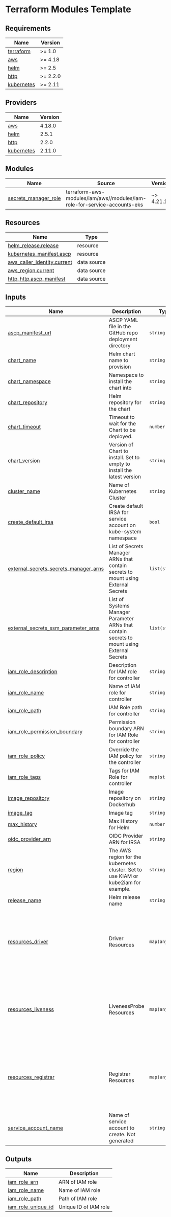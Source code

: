 # Terraform Modules Template

<!-- BEGIN_TF_DOCS -->
## Requirements

| Name | Version |
|------|---------|
| <a name="requirement_terraform"></a> [terraform](#requirement\_terraform) | >= 1.0 |
| <a name="requirement_aws"></a> [aws](#requirement\_aws) | >= 4.18 |
| <a name="requirement_helm"></a> [helm](#requirement\_helm) | >= 2.5 |
| <a name="requirement_http"></a> [http](#requirement\_http) | >= 2.2.0 |
| <a name="requirement_kubernetes"></a> [kubernetes](#requirement\_kubernetes) | >= 2.11 |

## Providers

| Name | Version |
|------|---------|
| <a name="provider_aws"></a> [aws](#provider\_aws) | 4.18.0 |
| <a name="provider_helm"></a> [helm](#provider\_helm) | 2.5.1 |
| <a name="provider_http"></a> [http](#provider\_http) | 2.2.0 |
| <a name="provider_kubernetes"></a> [kubernetes](#provider\_kubernetes) | 2.11.0 |

## Modules

| Name | Source | Version |
|------|--------|---------|
| <a name="module_secrets_manager_role"></a> [secrets\_manager\_role](#module\_secrets\_manager\_role) | terraform-aws-modules/iam/aws//modules/iam-role-for-service-accounts-eks | ~> 4.21.1 |

## Resources

| Name | Type |
|------|------|
| [helm_release.release](https://registry.terraform.io/providers/hashicorp/helm/latest/docs/resources/release) | resource |
| [kubernetes_manifest.ascp](https://registry.terraform.io/providers/hashicorp/kubernetes/latest/docs/resources/manifest) | resource |
| [aws_caller_identity.current](https://registry.terraform.io/providers/hashicorp/aws/latest/docs/data-sources/caller_identity) | data source |
| [aws_region.current](https://registry.terraform.io/providers/hashicorp/aws/latest/docs/data-sources/region) | data source |
| [http_http.ascp_manifest](https://registry.terraform.io/providers/hashicorp/http/latest/docs/data-sources/http) | data source |

## Inputs

| Name | Description | Type | Default | Required |
|------|-------------|------|---------|:--------:|
| <a name="input_ascp_manifest_url"></a> [ascp\_manifest\_url](#input\_ascp\_manifest\_url) | ASCP YAML file in the GitHub repo deployment directory | `string` | `"https://raw.githubusercontent.com/aws/secrets-store-csi-driver-provider-aws/main/deployment/aws-provider-installer.yaml"` | no |
| <a name="input_chart_name"></a> [chart\_name](#input\_chart\_name) | Helm chart name to provision | `string` | `"secrets-store-csi-driver"` | no |
| <a name="input_chart_namespace"></a> [chart\_namespace](#input\_chart\_namespace) | Namespace to install the chart into | `string` | `"kube-system"` | no |
| <a name="input_chart_repository"></a> [chart\_repository](#input\_chart\_repository) | Helm repository for the chart | `string` | `"https://kubernetes-sigs.github.io/secrets-store-csi-driver/charts"` | no |
| <a name="input_chart_timeout"></a> [chart\_timeout](#input\_chart\_timeout) | Timeout to wait for the Chart to be deployed. | `number` | `300` | no |
| <a name="input_chart_version"></a> [chart\_version](#input\_chart\_version) | Version of Chart to install. Set to empty to install the latest version | `string` | `"1.1.2"` | no |
| <a name="input_cluster_name"></a> [cluster\_name](#input\_cluster\_name) | Name of Kubernetes Cluster | `string` | n/a | yes |
| <a name="input_create_default_irsa"></a> [create\_default\_irsa](#input\_create\_default\_irsa) | Create default IRSA for service account on kube-system namespace | `bool` | `false` | no |
| <a name="input_external_secrets_secrets_manager_arns"></a> [external\_secrets\_secrets\_manager\_arns](#input\_external\_secrets\_secrets\_manager\_arns) | List of Secrets Manager ARNs that contain secrets to mount using External Secrets | `list(string)` | <pre>[<br>  "arn:aws:secretsmanager:*:*:secret:*"<br>]</pre> | no |
| <a name="input_external_secrets_ssm_parameter_arns"></a> [external\_secrets\_ssm\_parameter\_arns](#input\_external\_secrets\_ssm\_parameter\_arns) | List of Systems Manager Parameter ARNs that contain secrets to mount using External Secrets | `list(string)` | <pre>[<br>  "arn:aws:ssm:*:*:parameter/*"<br>]</pre> | no |
| <a name="input_iam_role_description"></a> [iam\_role\_description](#input\_iam\_role\_description) | Description for IAM role for controller | `string` | `"Used by AWS Load Balancer Controller for EKS"` | no |
| <a name="input_iam_role_name"></a> [iam\_role\_name](#input\_iam\_role\_name) | Name of IAM role for controller | `string` | `""` | no |
| <a name="input_iam_role_path"></a> [iam\_role\_path](#input\_iam\_role\_path) | IAM Role path for controller | `string` | `""` | no |
| <a name="input_iam_role_permission_boundary"></a> [iam\_role\_permission\_boundary](#input\_iam\_role\_permission\_boundary) | Permission boundary ARN for IAM Role for controller | `string` | `""` | no |
| <a name="input_iam_role_policy"></a> [iam\_role\_policy](#input\_iam\_role\_policy) | Override the IAM policy for the controller | `string` | `""` | no |
| <a name="input_iam_role_tags"></a> [iam\_role\_tags](#input\_iam\_role\_tags) | Tags for IAM Role for controller | `map(string)` | `{}` | no |
| <a name="input_image_repository"></a> [image\_repository](#input\_image\_repository) | Image repository on Dockerhub | `string` | `"k8s.gcr.io/csi-secrets-store/driver"` | no |
| <a name="input_image_tag"></a> [image\_tag](#input\_image\_tag) | Image tag | `string` | `"v1.1.2"` | no |
| <a name="input_max_history"></a> [max\_history](#input\_max\_history) | Max History for Helm | `number` | `20` | no |
| <a name="input_oidc_provider_arn"></a> [oidc\_provider\_arn](#input\_oidc\_provider\_arn) | OIDC Provider ARN for IRSA | `string` | n/a | yes |
| <a name="input_region"></a> [region](#input\_region) | The AWS region for the kubernetes cluster. Set to use KIAM or kube2iam for example. | `string` | `""` | no |
| <a name="input_release_name"></a> [release\_name](#input\_release\_name) | Helm release name | `string` | `"secrets-store-csi-driver"` | no |
| <a name="input_resources_driver"></a> [resources\_driver](#input\_resources\_driver) | Driver Resources | `map(any)` | <pre>{<br>  "limits": {<br>    "cpu": "200m",<br>    "memory": "200Mi"<br>  },<br>  "requests": {<br>    "cpu": "200m",<br>    "memory": "200Mi"<br>  }<br>}</pre> | no |
| <a name="input_resources_liveness"></a> [resources\_liveness](#input\_resources\_liveness) | LivenessProbe Resources | `map(any)` | <pre>{<br>  "limits": {<br>    "cpu": "100m",<br>    "memory": "100Mi"<br>  },<br>  "requests": {<br>    "cpu": "100m",<br>    "memory": "100Mi"<br>  }<br>}</pre> | no |
| <a name="input_resources_registrar"></a> [resources\_registrar](#input\_resources\_registrar) | Registrar Resources | `map(any)` | <pre>{<br>  "limits": {<br>    "cpu": "100m",<br>    "memory": "100Mi"<br>  },<br>  "requests": {<br>    "cpu": "100m",<br>    "memory": "100Mi"<br>  }<br>}</pre> | no |
| <a name="input_service_account_name"></a> [service\_account\_name](#input\_service\_account\_name) | Name of service account to create. Not generated | `string` | `"csi-secrets-store-provider-aws"` | no |

## Outputs

| Name | Description |
|------|-------------|
| <a name="output_iam_role_arn"></a> [iam\_role\_arn](#output\_iam\_role\_arn) | ARN of IAM role |
| <a name="output_iam_role_name"></a> [iam\_role\_name](#output\_iam\_role\_name) | Name of IAM role |
| <a name="output_iam_role_path"></a> [iam\_role\_path](#output\_iam\_role\_path) | Path of IAM role |
| <a name="output_iam_role_unique_id"></a> [iam\_role\_unique\_id](#output\_iam\_role\_unique\_id) | Unique ID of IAM role |
<!-- END_TF_DOCS -->
